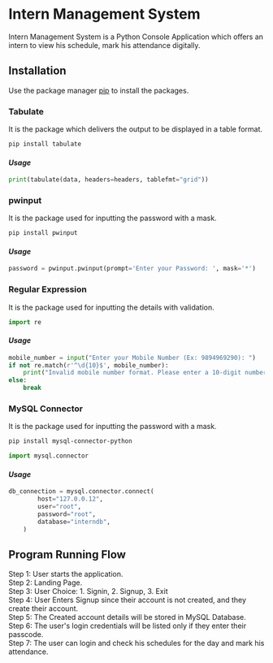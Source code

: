 # Intern Management System

Intern Management System is a Python Console Application which offers an intern to view his schedule, mark his attendance digitally.

## Installation

Use the package manager [pip](https://pip.pypa.io/en/stable/) to install the packages.

### **Tabulate**
It is the package which delivers the output to be displayed in a table format.

```bash
pip install tabulate
```

#### *Usage*

```python
print(tabulate(data, headers=headers, tablefmt="grid"))
```

### **pwinput**
It is the package used for inputting the password with a mask.

```bash
pip install pwinput
```

#### *Usage*

```python
password = pwinput.pwinput(prompt='Enter your Password: ', mask='*')
```

### **Regular Expression**
It is the package used for inputting the details with validation.

```python
import re
```

#### *Usage*

```python
mobile_number = input("Enter your Mobile Number (Ex: 9894969290): ")
if not re.match(r'^\d{10}$', mobile_number):
    print("Invalid mobile number format. Please enter a 10-digit number.")
else:
    break
```

### **MySQL Connector**
It is the package used for inputting the password with a mask.

```bash
pip install mysql-connector-python
```
```python
import mysql.connector
```

#### *Usage*

```python
db_connection = mysql.connector.connect(
        host="127.0.0.12",
        user="root",
        password="root",
        database="interndb",
    )
```

## Program Running Flow
Step 1: User starts the application. <br>
Step 2: Landing Page. <br>
Step 3: User Choice: 1. Signin, 2. Signup, 3. Exit <br>
Step 4: User Enters Signup since their account is not created, and they create their account. <br>
Step 5: The Created account details will be stored in MySQL Database. <br>
Step 6: The user's login credentials will be listed only if they enter their passcode. <br>
Step 7: The user can login and check his schedules for the day and mark his attendance.